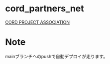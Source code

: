 # cord_partners_net
[CORD PROJECT ASSOCIATION](http://cord-project.jp/)

# Note
mainブランチへのpushで自動デプロイが走ります。